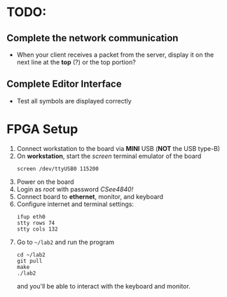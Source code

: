 # TODO:
## Complete the network communication
- When your client receives a packet from the server, display it on the next line
at the **top** (?) or the top portion?

## Complete Editor Interface
- Test all symbols are displayed correctly

# FPGA Setup
1. Connect workstation to the board via **MINI** USB (**NOT** the USB type-B)
2. On **workstation**, start the *screen* terminal emulator of the board
   ```shell
   screen /dev/ttyUSB0 115200
   ```
3. Power on the board
4. Login as *root* with password *CSee4840!*
5. Connect board to **ethernet**, monitor, and keyboard
6. Configure internet and terminal settings:
    ```shell
    ifup eth0
    stty rows 74
    stty cols 132
    ```
7. Go to `~/lab2` and run the program
   ```shell
   cd ~/lab2
   git pull
   make
   ./lab2
   ```
   and you'll be able to interact with the keyboard and monitor.
